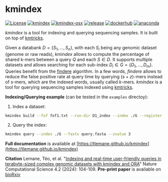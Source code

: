# kmindex

[![License](http://img.shields.io/:license-affero-blue.svg)](http://www.gnu.org/licenses/agpl-3.0.en.html)
[![kmindex](https://img.shields.io/github/actions/workflow/status/tlemane/kmindex/kmindex.yml?label=Linux)](https://github.com/tlemane/kmindex/actions/workflows/kmindex.yml)
[![kmindex-osx](https://img.shields.io/github/actions/workflow/status/tlemane/kmindex/kmindex-osx.yml?label=macOS)](https://github.com/tlemane/kmindex/actions/workflows/kmindex-osx.yml)
[![release](https://img.shields.io/github/v/release/tlemane/kmindex)](https://github.com/tlemane/kmindex/releases)
[![dockerhub](https://img.shields.io/docker/v/tlemane/kmindex?label=tlemane/kmindex&logo=docker)](https://hub.docker.com/r/tlemane/kmindex/)
[![anaconda](https://img.shields.io/conda/vn/tlemane/kmindex?color=green&label=tlemane%2Fkmindex&logo=anaconda)](https://anaconda.org/tlemane/kmindex)

*kmindex* is a tool for indexing and querying sequencing samples. It is built on top of [kmtricks](https://github.com/tlemane/kmtricks).

Given a databank $D = \{S_1, ..., S_n\}$, with each $S_i$ being any genomic dataset (genome or raw reads), *kmindex* allows to compute the percentage of shared k-mers between a query $Q$ and each $S \in D$. It supports multiple datasets and allows searching for each sub-index $D_i \in G = \{D_1,...,D_m\}$. Queries benefit from the [findere](https://github.com/lrobidou/findere) algorithm. In a few words, *findere* allows to reduce the false positive rate at query time by querying $(s+z)$-mers instead of $s$-mers, which are the indexed words, usually called $k$-mers.
*kmindex* is a tool for querying sequencing samples indexed using [kmtricks](https://github.com/tlemane/kmtricks).




**Indexing/Querying example** (can be tested in the `examples` directoy):

1. Index a dataset:
```bash
kmindex build --fof fof1.txt --run-dir D1_index --index ./G --register-as D --hard-min 2 --kmer-size 25 --nb-cell 1000000
```

2. Query the index:
```bash
kmindex query --index ./G --fastx query.fasta --zvalue 3
```

**Full documentation** is available at [https://tlemane.github.io/kmindex](https://tlemane.github.io/kmindex)

**Citation** Lemane, Téo, et al. "[Indexing and real-time user-friendly queries in terabyte-sized complex genomic datasets with kmindex and ORA](https://t.co/hH3GOY5YiP)" Nature Computational Science 4.2 (2024): 104-109.
**Pre-print paper** is available on [bioRxiv](https://www.biorxiv.org/content/10.1101/2023.05.31.543043v3.abstract)
